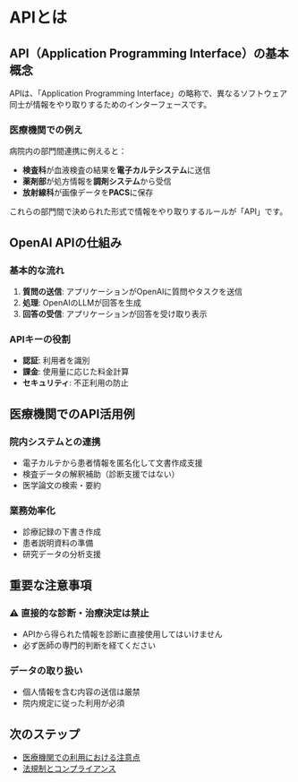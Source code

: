# APIとは

## API（Application Programming Interface）の基本概念

APIは、「Application Programming Interface」の略称で、異なるソフトウェア同士が情報をやり取りするためのインターフェースです。

### 医療機関での例え

病院内の部門間連携に例えると：
- **検査科**が血液検査の結果を**電子カルテシステム**に送信
- **薬剤部**が処方情報を**調剤システム**から受信
- **放射線科**が画像データを**PACS**に保存

これらの部門間で決められた形式で情報をやり取りするルールが「API」です。

## OpenAI APIの仕組み

### 基本的な流れ
1. **質問の送信**: アプリケーションがOpenAIに質問やタスクを送信
2. **処理**: OpenAIのLLMが回答を生成
3. **回答の受信**: アプリケーションが回答を受け取り表示

### APIキーの役割
- **認証**: 利用者を識別
- **課金**: 使用量に応じた料金計算
- **セキュリティ**: 不正利用の防止

## 医療機関でのAPI活用例

### 院内システムとの連携
- 電子カルテから患者情報を匿名化して文書作成支援
- 検査データの解釈補助（診断支援ではない）
- 医学論文の検索・要約

### 業務効率化
- 診療記録の下書き作成
- 患者説明資料の準備
- 研究データの分析支援

## 重要な注意事項

### ⚠️ 直接的な診断・治療決定は禁止
- APIから得られた情報を診断に直接使用してはいけません
- 必ず医師の専門的判断を経てください

### データの取り扱い
- 個人情報を含む内容の送信は厳禁
- 院内規定に従った利用が必須

## 次のステップ

- [医療機関での利用における注意点](./03-medical-considerations.md)
- [法規制とコンプライアンス](../02-compliance/01-japanese-regulations.md)